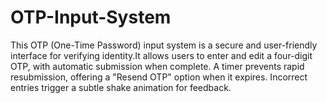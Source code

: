 # OTP-Input-System
This OTP (One-Time Password) input system is a secure and user-friendly interface for verifying identity.It allows users to enter and edit a four-digit OTP, with automatic submission when complete. A timer prevents rapid resubmission, offering a "Resend OTP" option when it expires. Incorrect entries trigger a subtle shake animation for feedback.
